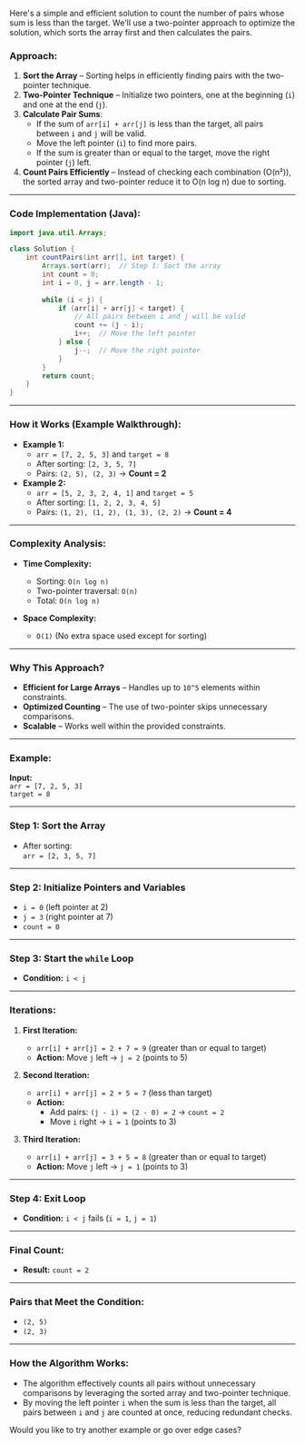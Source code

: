 Here's a simple and efficient solution to count the number of pairs whose sum is less than the target. We'll use a two-pointer approach to optimize the solution, which sorts the array first and then calculates the pairs.

### Approach:
1. **Sort the Array** – Sorting helps in efficiently finding pairs with the two-pointer technique.  
2. **Two-Pointer Technique** – Initialize two pointers, one at the beginning (`i`) and one at the end (`j`).  
3. **Calculate Pair Sums**:  
   - If the sum of `arr[i] + arr[j]` is less than the target, all pairs between `i` and `j` will be valid.  
   - Move the left pointer (`i`) to find more pairs.  
   - If the sum is greater than or equal to the target, move the right pointer (`j`) left.  
4. **Count Pairs Efficiently** – Instead of checking each combination (O(n²)), the sorted array and two-pointer reduce it to O(n log n) due to sorting.

---

### Code Implementation (Java):
```java
import java.util.Arrays;

class Solution {
    int countPairs(int arr[], int target) {
        Arrays.sort(arr);  // Step 1: Sort the array
        int count = 0;
        int i = 0, j = arr.length - 1;
        
        while (i < j) {
            if (arr[i] + arr[j] < target) {
                // All pairs between i and j will be valid
                count += (j - i);
                i++;  // Move the left pointer
            } else {
                j--;  // Move the right pointer
            }
        }
        return count;
    }
}
```

---

### How it Works (Example Walkthrough):
- **Example 1:**  
  - `arr = [7, 2, 5, 3]` and `target = 8`  
  - After sorting: `[2, 3, 5, 7]`  
  - Pairs: `(2, 5), (2, 3)` → **Count = 2**  
- **Example 2:**  
  - `arr = [5, 2, 3, 2, 4, 1]` and `target = 5`  
  - After sorting: `[1, 2, 2, 3, 4, 5]`  
  - Pairs: `(1, 2), (1, 2), (1, 3), (2, 2)` → **Count = 4**  

---

### Complexity Analysis:
- **Time Complexity:**  
  - Sorting: `O(n log n)`  
  - Two-pointer traversal: `O(n)`  
  - Total: `O(n log n)`  

- **Space Complexity:**  
  - `O(1)` (No extra space used except for sorting)

---

### Why This Approach?
- **Efficient for Large Arrays** – Handles up to `10^5` elements within constraints.  
- **Optimized Counting** – The use of two-pointer skips unnecessary comparisons.  
- **Scalable** – Works well within the provided constraints.


---

### Example:  
**Input:**  
`arr = [7, 2, 5, 3]`  
`target = 8`  

---

### Step 1: Sort the Array  
- After sorting:  
`arr = [2, 3, 5, 7]`  

---

### Step 2: Initialize Pointers and Variables  
- `i = 0` (left pointer at 2)  
- `j = 3` (right pointer at 7)  
- `count = 0`  

---

### Step 3: Start the `while` Loop  
- **Condition:** `i < j`  

---

### Iterations:

1. **First Iteration:**  
   - `arr[i] + arr[j] = 2 + 7 = 9` (greater than or equal to target)  
   - **Action:** Move `j` left → `j = 2` (points to 5)  

2. **Second Iteration:**  
   - `arr[i] + arr[j] = 2 + 5 = 7` (less than target)  
   - **Action:**  
     - Add pairs: `(j - i) = (2 - 0) = 2` → `count = 2`  
     - Move `i` right → `i = 1` (points to 3)  

3. **Third Iteration:**  
   - `arr[i] + arr[j] = 3 + 5 = 8` (greater than or equal to target)  
   - **Action:** Move `j` left → `j = 1` (points to 3)  

---

### Step 4: Exit Loop  
- **Condition:** `i < j` fails (`i = 1`, `j = 1`)  

---

### Final Count:  
- **Result:** `count = 2`  

---

### Pairs that Meet the Condition:  
- `(2, 5)`  
- `(2, 3)`  

---

### How the Algorithm Works:  
- The algorithm effectively counts all pairs without unnecessary comparisons by leveraging the sorted array and two-pointer technique.  
- By moving the left pointer `i` when the sum is less than the target, all pairs between `i` and `j` are counted at once, reducing redundant checks.  

Would you like to try another example or go over edge cases?